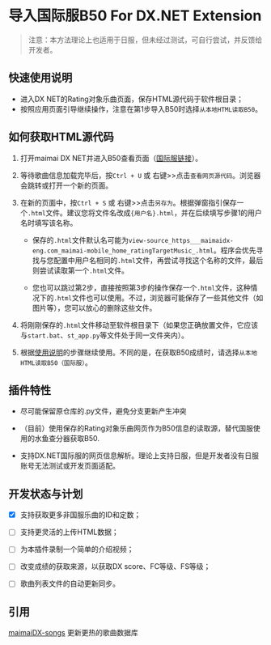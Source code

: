 # 导入国际服B50 For DX.NET Extension

> 注意：本方法理论上也适用于日服，但未经过测试，可自行尝试，并反馈给开发者。

## 快速使用说明

- 进入DX NET的Rating对象乐曲页面，保存HTML源代码于软件根目录；
- 按照应用页面引导继续操作，注意在第1步导入B50时选择`从本地HTML读取B50`。

## 如何获取HTML源代码

1. 打开maimai DX NET并进入B50查看页面（[国际服链接](https://maimaidx-eng.com/maimai-mobile/home/ratingTargetMusic/)）。
   
2. 等待歌曲信息加载完毕后，按`Ctrl + U` 或 右键>>点击`查看网页源代码`。浏览器会跳转或打开一个新的页面。

3. 在新的页面中，按`Ctrl + S` 或 右键>>点击`另存为`。根据弹窗指引保存一个`.html`文件。建议您将文件名改成`{用户名}.html`，并在后续填写步骤1的用户名时填写该名称。

   - 保存的`.html`文件默认名可能为`view-source_https___maimaidx-eng.com_maimai-mobile_home_ratingTargetMusic_.html`。程序会优先寻找与您配置中用户名相同的`.html`文件，再尝试寻找这个名称的文件，最后则尝试读取第一个`.html`文件。

   - 您也可以跳过第2步，直接按照第3步的操作保存一个`.html`文件，这种情况下的`.html`文件也可以使用。不过，浏览器可能保存了一些其他文件（如图片等），您可以放心的删除这些文件。

4. 将刚刚保存的`.html`文件移动至软件根目录下（如果您正确放置文件，它应该与`start.bat`、`st_app.py`等文件处于同一文件夹内）。

5. 根据[使用说明](../README.md/#使用说明)的步骤继续使用。不同的是，在获取B50成绩时，请选择`从本地HTML读取B50（国际服）`。

## 插件特性

- 尽可能保留原仓库的.py文件，避免分支更新产生冲突

- （目前）使用保存的Rating对象乐曲网页作为B50信息的读取源，替代国服使用的水鱼查分器获取B50.

- 支持DX.NET国际服的网页信息解析。理论上支持日服，但是开发者没有日服账号无法测试或开发页面适配。

## 开发状态与计划

- [x] 支持获取更多非国服乐曲的ID和定数；

- [ ] 支持更灵活的上传HTML数据；

- [ ] 为本插件录制一个简单的介绍视频；

- [ ] 改变成绩的获取来源，以获取DX score、FC等级、FS等级；

- [ ] 歌曲列表文件的自动更新同步。

## 引用

[maimaiDX-songs](https://github.com/Becods/maimaiDX-songs) 更新更热的歌曲数据库